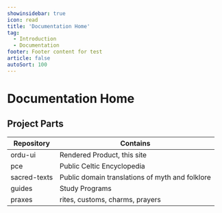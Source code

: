 ```yaml
---
showinsidebar: true
icon: read
title: 'Documentation Home'
tag:
  - Introduction
  - Documentation
footer: Footer content for test
article: false
autoSort: 100
---
```


# Documentation Home

## Project Parts
| Repository   | Contains                                        |
| ------------ | ----------------------------------------------- |
| ordu-ui      | Rendered Product, this site                     |
| pce          | Public Celtic Encyclopedia                      |
| sacred-texts | Public domain translations of myth and folklore |
| guides       | Study Programs                                  |
| praxes       | rites, customs, charms, prayers                 |
